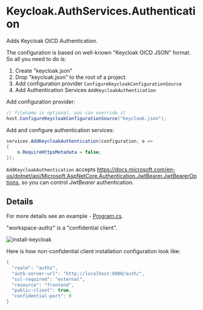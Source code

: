 ﻿# Keycloak.AuthServices.Authentication

Adds Keycloak OICD Authentication.

The configuration is based on well-known "Keycloak OICD JSON" format. So all you need to do is:

1. Create "keycloak.json"
2. Drop "keycloak.json" to the root of a project.
3. Add configuration provider `ConfigureKeycloakConfigurationSource`
4. Add Authentication Services `AddKeycloakAuthentication`

Add configuration provider:

```csharp
// filename is optional, you can override it
host.ConfigureKeycloakConfigurationSource("keycloak.json");
```

Add and configure authentication services:

```csharp
services.AddKeycloakAuthentication(configuration, o =>
{
    o.RequireHttpsMetadata = false;
});
```

`AddKeycloakAuthentication` accepts <https://docs.microsoft.com/en-us/dotnet/api/Microsoft.AspNetCore.Authentication.JwtBearer.JwtBearerOptions>, so you can control *JwtBearer* authentication.

## Details

For more details see an example - [Program.cs](../../samples/SimpleExample/Program.cs).

"workspace-authz" is a "confidential client".

![install-keycloak](../../assets/install-keycloak.png)

Here is how non-confidential client installation configuration look like:
```csharp
{
  "realm": "authz",
  "auth-server-url": "http://localhost:8088/auth/",
  "ssl-required": "external",
  "resource": "frontend",
  "public-client": true,
  "confidential-port": 0
}
```
